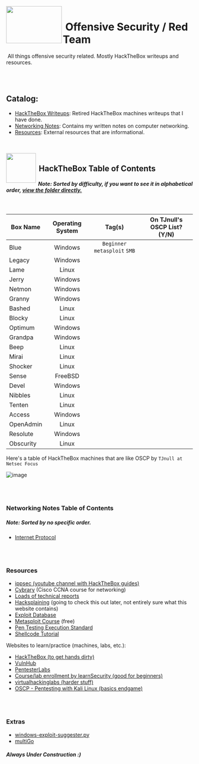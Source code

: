 <!--- KALI ICON AND HEADER INFORMATION -->
<img align="left" width="150" height="100" src="https://user-images.githubusercontent.com/41026969/85939153-3dab2480-b8e1-11ea-8907-12532a36e4be.png"> 

# &nbsp;Offensive Security / Red Team
&nbsp;All things offensive security related. Mostly HackTheBox writeups and resources.



<!--- COUPLE NEW LINES FOR STYLING-->
<br>
<br>



<!--- TABLE OF CONTENTS-->
## Catalog:
* [HackTheBox Writeups](https://github.com/BurntxNoodle/RedTeam#HackTheBox-Table-of-Contents): Retired HackTheBox machines writeups that I have done. 
* [Networking Notes](https://github.com/BurntxNoodle/RedTeam#Networking-Notes-Table-of-Contents): Contains my written notes on computer networking.
* [Resources](https://github.com/BurntxNoodle/RedTeam#resources): External resources that are informational.



<!--- COUPLE NEW LINES FOR STYLING-->
<br>
<br>



<!--- HACKTHEBOX TABLE OF CONTENTS -->
<img align="left" width="80" height="80" src="https://user-images.githubusercontent.com/41026969/85939314-3a646880-b8e2-11ea-96ad-3155aeaf5cab.png"> 

## &nbsp;HackTheBox Table of Contents
##### &nbsp;Note: Sorted by difficulty, if you want to see it in alphabetical order, [view the folder directly.](https://github.com/BurntxNoodle/RedTeam/tree/master/HackTheBox%20Writeups)
<br>

| Box Name  | Operating System |                   Tag(s)                  | On TJnull's OSCP List? (Y/N) |
|-----------|:----------------:|:-----------------------------------------:|------------------------------|
| Blue      |      Windows     | ```Beginner``` ```metasploit``` ```SMB``` |                              |
| Legacy    |      Windows     |                                           |                              |
| Lame      |       Linux      |                                           |                              |
| Jerry     |      Windows     |                                           |                              |
| Netmon    |      Windows     |                                           |                              |
| Granny    |      Windows     |                                           |                              |
| Bashed    |       Linux      |                                           |                              |
| Blocky    |       Linux      |                                           |                              |
| Optimum   |      Windows     |                                           |                              |
| Grandpa   |      Windows     |                                           |                              |
| Beep      |       Linux      |                                           |                              |
| Mirai     |       Linux      |                                           |                              |
| Shocker   |       Linux      |                                           |                              |
| Sense     |      FreeBSD     |                                           |                              |
| Devel     |      Windows     |                                           |                              |
| Nibbles   |       Linux      |                                           |                              |
| Tenten    |       Linux      |                                           |                              |
| Access    |      Windows     |                                           |                              |
| OpenAdmin |       Linux      |                                           |                              |
| Resolute  |      Windows     |                                           |                              |
| Obscurity |       Linux      |                                           |                              |

Here's a table of HackTheBox machines that are like OSCP by ```TJnull at Netsec Focus```

![image](https://user-images.githubusercontent.com/41026969/72957460-a52cd900-3d71-11ea-965a-2b6ef31feaf4.png)



<!--- COUPLE NEW LINES FOR STYLING-->
<br>
<br>



### Networking Notes Table of Contents
##### Note: Sorted by no specific order.
- [Internet Protocol](https://github.com/BurntxNoodle/RedTeam/blob/master/Networking%20Notes/Internet%20Protocol.md)



<!--- COUPLE NEW LINES FOR STYLING-->
<br>
<br>



### Resources
- [ippsec (youtube channel with HackTheBox guides)](https://www.youtube.com/channel/UCa6eh7gCkpPo5XXUDfygQQA)
- [Cybrary](https://www.cybrary.it/) (Cisco CCNA course for networking)
- [Loads of technical reports](https://github.com/juliocesarfort/public-pentesting-reports)
- [Hacksplaining](https://www.hacksplaining.com/) (going to check this out later, not entirely sure what this website contains)
- [Exploit Database](https://www.exploit-db.com/)
- [Metasploit Course](https://www.offensive-security.com/metasploit-unleashed/) (free)
- [Pen Testing Execution Standard](http://www.pentest-standard.org/index.php/Main_Page) 
- [Shellcode Tutorial](http://www.vividmachines.com/shellcode/shellcode.html)

Websites to learn/practice (machines, labs, etc.):
- [HackTheBox (to get hands dirty)](https://www.hackthebox.eu/)
- [VulnHub](https://www.vulnhub.com/)
- [PentesterLabs](https://pentesterlab.com/)
- [Course/lab enrollment by learnSecurity (good for beginners)](https://www.elearnsecurity.com/course/penetration_testing_student/)
- [virtualhackinglabs (harder stuff)](https://www.virtualhackinglabs.com/labs/penetration-testing-lab/)
- [OSCP - Pentesting with Kali Linux (basics endgame)](https://www.offensive-security.com/information-security-training/penetration-testing-training-kali-linux/)




<!--- COUPLE NEW LINES FOR STYLING-->
<br>
<br>



### Extras
- [windows-exploit-suggester.py](https://github.com/GDSSecurity/Windows-Exploit-Suggester)
- [multiGo](https://github.com/BurntxNoodle/RedTeam/tree/master/multiGo)

##### Always Under Construction :) 
